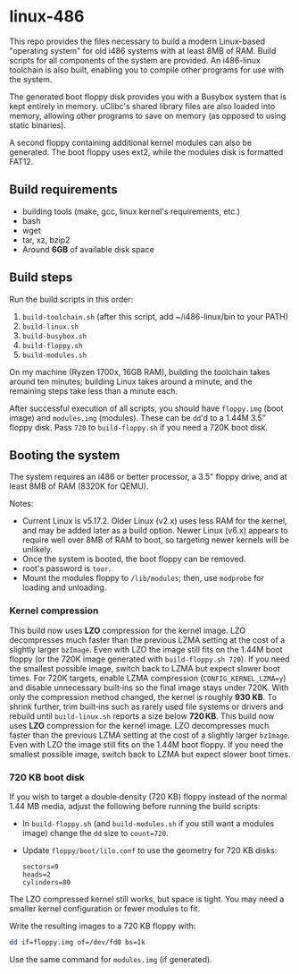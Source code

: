 # linux-486

This repo provides the files necessary to build a modern Linux-based "operating system" for old i486 systems with at least 8MB of RAM. Build scripts for all components of the system are provided. An i486-linux toolchain is also built, enabling you to compile other programs for use with the system.

The generated boot floppy disk provides you with a Busybox system that is kept entirely in memory. uClibc's shared library files are also loaded into memory, allowing other programs to save on memory (as opposed to using static binaries).

A second floppy containing additional kernel modules can also be generated.
The boot floppy uses ext2, while the modules disk is formatted FAT12.

## Build requirements

* building tools (make, gcc, linux kernel's requirements, etc.)
* bash
* wget
* tar, xz, bzip2
* Around **6GB** of available disk space

## Build steps

Run the build scripts in this order:

1. `build-toolchain.sh` (after this script, add ~/i486-linux/bin to your PATH)
2. `build-linux.sh`
3. `build-busybox.sh`
4. `build-floppy.sh`
5. `build-modules.sh`

On my machine (Ryzen 1700x, 16GB RAM), building the toolchain takes around ten minutes; building Linux takes around a minute, and the remaining steps take less than a minute each.

After successful execution of all scripts, you should have `floppy.img` (boot image) and `modules.img` (modules). These can be `dd`'d to a 1.44M 3.5" floppy disk. Pass `720` to `build-floppy.sh` if you need a 720K boot disk.

## Booting the system

The system requires an i486 or better processor, a 3.5" floppy drive, and at least 8MB of RAM (8320K for QEMU).

Notes:

* Current Linux is v5.17.2. Older Linux (v2.x) uses less RAM for the kernel, and may be added later as a build option. Newer Linux (v6.x) appears to require well over 8MB of RAM to boot, so targeting newer kernels will be unlikely.
* Once the system is booted, the boot floppy can be removed.
* root's password is `toor`.
* Mount the modules floppy to `/lib/modules`; then, use `modprobe` for loading and unloading.

### Kernel compression

This build now uses **LZO** compression for the kernel image. LZO decompresses much faster than the previous LZMA setting at the cost of a slightly larger `bzImage`. Even with LZO the image still fits on the 1.44M boot floppy (or the 720K image generated with `build-floppy.sh 720`). If you need the smallest possible image, switch back to LZMA but expect slower boot times.
For 720K targets, enable LZMA compression (`CONFIG_KERNEL_LZMA=y`) and disable unnecessary built‑ins so the final image stays under 720K. With only the compression method changed, the kernel is roughly **930&nbsp;KB**. To shrink further, trim built‑ins such as rarely used file systems or drivers and rebuild until `build-linux.sh` reports a size below **720 KB**.
This build now uses **LZO** compression for the kernel image. LZO decompresses much faster than the previous LZMA setting at the cost of a slightly larger `bzImage`. Even with LZO the image still fits on the 1.44M boot floppy. If you need the smallest possible image, switch back to LZMA but expect slower boot times.

### 720 KB boot disk

If you wish to target a double‑density (720 KB) floppy instead of the normal
1.44 MB media, adjust the following before running the build scripts:

* In `build-floppy.sh` (and `build-modules.sh` if you still want a modules
  image) change the `dd` size to `count=720`.
* Update `floppy/boot/lilo.conf` to use the geometry for 720 KB disks:

  ```
  sectors=9
  heads=2
  cylinders=80
  ```

The LZO compressed kernel still works, but space is tight. You may need a
smaller kernel configuration or fewer modules to fit.

Write the resulting images to a 720 KB floppy with:

```bash
dd if=floppy.img of=/dev/fd0 bs=1k
```

Use the same command for `modules.img` (if generated).
